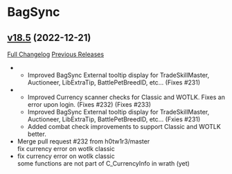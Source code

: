 # BagSync

## [v18.5](https://github.com/Xruptor/BagSync/tree/v18.5) (2022-12-21)
[Full Changelog](https://github.com/Xruptor/BagSync/compare/v18.4...v18.5) [Previous Releases](https://github.com/Xruptor/BagSync/releases)

-   
    - Improved BagSync External tooltip display for TradeSkillMaster, Auctioneer, LibExtraTip, BattlePetBreedID, etc...  (Fixes #231)  
-   
    - Improved Currency scanner checks for Classic and WOTLK.  Fixes an error upon login.  (Fixes #232) (Fixes #233)  
    - Improved BagSync External tooltip display for TradeSkillMaster, Auctioneer, LibExtraTip, BattlePetBreedID, etc...  (Fxies #231)  
    - Added combat check improvements to support Classic and WOTLK better.  
- Merge pull request #232 from h0tw1r3/master  
    fix currency error on wotlk classic  
- fix currency error on wotlk classic  
    some functions are not part of C\_CurrencyInfo in wrath (yet)  
